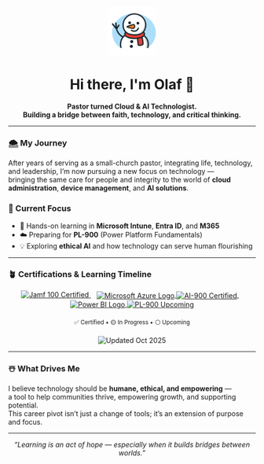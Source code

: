 <p align="center">
  <img src="https://raw.githubusercontent.com/olafvdk/olafvdk/main/snowman_icon.png" width="100" alt="Snowman icon">
</p>
  
<!-- Greeting Section -->

<h1 align="center">Hi there, I'm Olaf 👋</h1>

<p align="center">
  <b>Pastor turned Cloud & AI Technologist.<br>
    Building a bridge between faith, technology, and critical thinking.</b>
</p>

---

### 🌨️ My Journey
After years of serving as a small-church pastor, integrating life, technology, and leadership, I’m now pursuing a new focus on technology —  
bringing the same care for people and integrity to the world of **cloud administration**, **device management**, and **AI solutions**.

### 🧭 Current Focus
- 🎯 Hands-on learning in **Microsoft Intune**, **Entra ID**, and **M365**  
- ☁️ Preparing for **PL-900** (Power Platform Fundamentals)
- 💡 Exploring **ethical AI** and how technology can serve human flourishing

---

### 🪴 Certifications & Learning Timeline

<p align="center">
 <!-- Jamf 100 (click-through) -->
  <a href="https://www.credly.com/badges/c11cb536-cc37-415c-8a0f-ffee3d680b67/public_url" target="_blank" rel="noopener noreferrer">
    <img src="https://img.shields.io/badge/Jamf%20100-Certified-brightgreen?style=for-the-badge&logo=apple&logoColor=white" alt="Jamf 100 Certified">
  </a>
  &nbsp;&nbsp;

  <!-- Microsoft (inline logo + badge, both clickable) -->
  <a href="https://learn.microsoft.com/api/credentials/share/en-us/OlafvandeKlashorst-9508/712DC8F95DA8EFE6?sharingId=6BD6AC81DA16D3C5" target="_blank" rel="noopener noreferrer" title="AI-900: Azure AI Fundamentals">
    <img src="https://upload.wikimedia.org/wikipedia/commons/6/65/Microsoft_azure-icon.svg" height="22" alt="Microsoft Azure Logo" style="vertical-align: middle;">
    <img src="https://img.shields.io/badge/AI--900-Certified-brightgreen?style=for-the-badge" alt="AI-900 Certified" style="vertical-align: middle;">
  </a>
  &nbsp;&nbsp;

  <!-- Power BI (inline logo + badge, clickable) -->
  <a href="https://learn.microsoft.com/certifications/power-platform-fundamentals/" target="_blank" rel="noopener noreferrer" title="PL-900: Power Platform Fundamentals">
    <img src="https://upload.wikimedia.org/wikipedia/commons/c/cf/New_Power_BI_Logo.svg" height="22" alt="Power BI Logo" style="vertical-align: middle;">
    <img src="https://img.shields.io/badge/PL--900-Up%20Next-lightgrey?style=for-the-badge" alt="PL-900 Upcoming" style="vertical-align: middle;">
  </a>

</p>

<p align="center">
  <sub>✅ Certified • 🟡 In Progress • ⚪ Upcoming</sub><br>
  <br>
 <img src="https://img.shields.io/badge/Updated-Oct%202025-informational?style=flat" alt="Updated Oct 2025">

</p>

---

### ☃️ What Drives Me
I believe technology should be **humane, ethical, and empowering** —  
a tool to help communities thrive, empowering growth, and supporting potential.  
This career pivot isn’t just a change of tools; it’s an extension of purpose and focus.

---

<p align="center">
  <i>“Learning is an act of hope — especially when it builds bridges between worlds.”</i>
</p>
